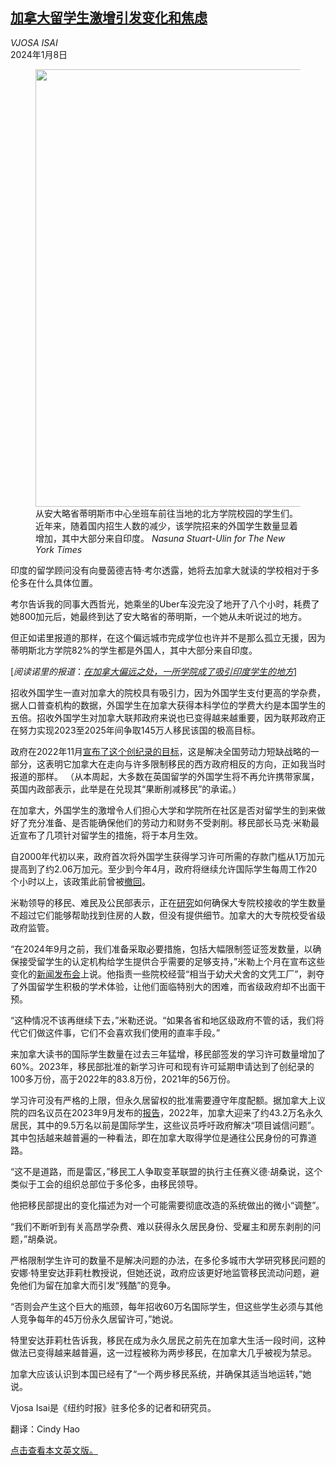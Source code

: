 <!--1704769621000-->
[加拿大留学生激增引发变化和焦虑](https://cn.nytimes.com/world/20240108/canada-immigration-international-students/)
------

<address>VJOSA ISAI</address><time pudate="2024-01-09 10:50:20" datetime="2024-01-09 10:50:20">2024年1月8日</time><figure><img src="https://images.weserv.nl/?url=static01.nyt.com/images/2024/01/06/multimedia/06canadaletter-wtpm/06canadaletter-wtpm-master1050.jpg" width="1050" height="700"><figcaption>从安大略省蒂明斯市中心坐班车前往当地的北方学院校园的学生们。近年来，随着国内招生人数的减少，该学院招来的外国学生数量显着增加，其中大部分来自印度。 <cite>Nasuna Stuart-Ulin for The New York Times</cite></figcaption></figure><section><p>印度的留学顾问没有向曼茵德吉特·考尔透露，她将去加拿大就读的学校相对于多伦多在什么具体位置。</p><p>考尔告诉我的同事大西哲光，她乘坐的Uber车没完没了地开了八个小时，耗费了她800加元后，她最终到达了安大略省的蒂明斯，一个她从未听说过的地方。</p><p>但正如诺里报道的那样，在这个偏远城市完成学位也许并不是那么孤立无援，因为蒂明斯北方学院82%的学生都是外国人，其中大部分来自印度。</p><p>[<i>阅读诺里的报道</i>：<i><a href="https://www.nytimes.com/2023/12/23/world/americas/canada-northern-college-indian-students.html" title="Link: https://www.nytimes.com/2023/12/23/world/americas/canada-northern-college-indian-students.html">在加拿大偏远之处，一所</a></i><i><a href="https://www.nytimes.com/2023/12/23/world/americas/canada-northern-college-indian-students.html" title="Link: https://www.nytimes.com/2023/12/23/world/americas/canada-northern-college-indian-students.html">学院成了吸引印度学生的地方</a></i>]</p><p>招收外国学生一直对加拿大的院校具有吸引力，因为外国学生支付更高的学杂费，据人口普查机构的数据，外国学生在加拿大获得本科学位的学费大约是本国学生的五倍。招收外国学生对加拿大联邦政府来说也已变得越来越重要，因为联邦政府正在努力实现2023至2025年间争取145万人移民该国的极高目标。</p><p>政府在2022年11月<a href="https://www.nytimes.com/2022/11/01/world/canada/canada-immigrants.html">宣布了这个创纪录的目标</a>，这是解决全国劳动力短缺战略的一部分，这表明它加拿大在走向与许多限制移民的西方政府相反的方向，正如我当时报道的那样。 （从本周起，大多数在英国留学的外国学生将不再允许携带家属，英国内政部表示，此举是在兑现其“果断削减移民”的承诺。）</p><p>在加拿大，外国学生的激增令人们担心大学和学院所在社区是否对留学生的到来做好了充分准备、是否能确保他们的劳动力和财务不受剥削。移民部长马克·米勒最近宣布了几项针对留学生的措施，将于本月生效。</p><p>自2000年代初以来，政府首次将外国学生获得学习许可所需的存款门槛从1万加元提高到了约2.06万加元。至少到今年4月，政府将继续允许国际学生每周工作20个小时以上，该政策此前曾被<a rel="noopener noreferrer" target="_blank" href="https://www.ctvnews.ca/canada/with-canada-set-to-reimpose-cap-on-working-hours-international-students-worry-about-paying-for-tuition-living-expenses-1.6669889#:~:text=The%20pilot%20project%20was%20a,per%20week%20starting%20next%20year.">撤回</a>。</p><p>米勒领导的移民、难民及公民部表示，正在<a rel="noopener noreferrer" target="_blank" href="https://www.canada.ca/en/immigration-refugees-citizenship/news/2023/12/revised-requirements-to-better-protect-international-students.html">研究</a>如何确保大专院校接收的学生数量不超过它们能够帮助找到住房的人数，但没有提供细节。加拿大的大专院校受省级政府监管。</p><p>“在2024年9月之前，我们准备采取必要措施，包括大幅限制签证签发数量，以确保接受留学生的认定机构给学生提供合乎需要的足够支持，”米勒上个月在宣布这些变化的<a rel="noopener noreferrer" target="_blank" href="https://www.youtube.com/watch?v=o_tmPo-UywI">新闻发布会</a>上说。他指责一些院校经营“相当于幼犬犬舍的文凭工厂”，剥夺了外国留学生积极的学术体验，让他们面临特别大的困难，而省级政府却不出面干预。</p><p>“这种情况不该再继续下去，”米勒还说。“如果各省和地区级政府不管的话，我们将代它们做这件事，它们不会喜欢我们使用的直率手段。”</p><p>来加拿大读书的国际学生数量在过去三年猛增，移民部签发的学习许可数量增加了60%。2023年，移民部批准的新学习许可和现有许可延期申请达到了创纪录的100多万份，高于2022年的83.8万份，2021年的56万份。</p><p>学习许可没有严格的上限，但永久居留权的批准需要遵守年度配额。据加拿大上议院的四名议员在2023年9月发布的<a rel="noopener noreferrer" target="_blank" href="https://www.ratnaomidvar.ca/wp-content/uploads/2023/09/EN_CanadasInternationalStudentProgramDiscussionPaper-Final.pdf" title="Link: https://www.ratnaomidvar.ca/wp-content/uploads/2023/09/EN_CanadasInternationalStudentProgramDiscussionPaper-Final.pdf">报告</a>，2022年，加拿大迎来了约43.2万名永久居民，其中的9.5万名以前是国际学生，这些议员呼吁政府解决“项目诚信问题”。其中包括越来越普遍的一种看法，即在加拿大取得学位是通往公民身份的可靠道路。</p><p>“这不是道路，而是雷区，”移民工人争取变革联盟的执行主任赛义德·胡桑说，这个类似于工会的组织总部位于多伦多，由移民领导。</p><p>他把移民部提出的变化描述为对一个可能需要彻底改造的系统做出的微小“调整”。</p><p>“我们不断听到有关高昂学杂费、难以获得永久居民身份、受雇主和房东剥削的问题，”胡桑说。</p><p>严格限制学生许可的数量不是解决问题的办法，在多伦多城市大学研究移民问题的安娜·特里安达菲莉杜教授说，但她还说，政府应该更好地监管移民流动问题，避免他们为留在加拿大而引发“残酷”的竞争。</p><p>“否则会产生这个巨大的瓶颈，每年招收60万名国际学生，但这些学生必须与其他人竞争每年的45万份永久居留许可，”她说。</p><p>特里安达菲莉杜告诉我，移民在成为永久居民之前先在加拿大生活一段时间，这种做法已变得越来越普遍，这一过程被称为两步移民，在加拿大几乎被视为禁忌。</p><p>加拿大应该认识到本国已经有了“一个两步移民系统，并确保其适当地运转，”她说。</p></section><footer><p>Vjosa Isai是《纽约时报》驻多伦多的记者和研究员。</p><p>翻译：Cindy Hao</p><p><a rel="nofollow" target="_blank" href="https://www.nytimes.com/2024/01/06/world/canada/canada-immigration-international-students.html">点击查看本文英文版。</a></p></footer>
